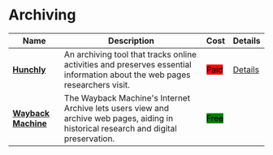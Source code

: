 # Archiving

| Name | Description | Cost | Details |
| --- | --- | --- | --- |
| [**Hunchly**](https://www.hunch.ly/) | An archiving tool that tracks online activities and preserves essential information about the web pages researchers visit. | <mark style="background-color:red;">Paid</mark> | [Details](../tools/hunchly/README.md) |
| [**Wayback Machine**](https://web.archive.org/) | The Wayback Machine's Internet Archive lets users view and archive web pages, aiding in historical research and digital preservation. | <mark style="background-color:green;">Free</mark> |  |
